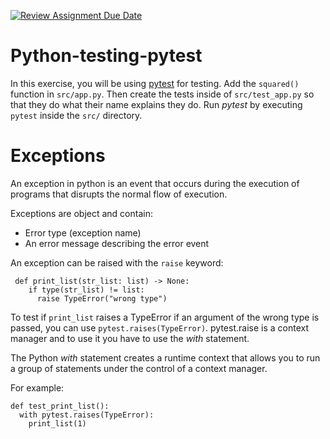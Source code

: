 [![Review Assignment Due Date](https://classroom.github.com/assets/deadline-readme-button-24ddc0f5d75046c5622901739e7c5dd533143b0c8e959d652212380cedb1ea36.svg)](https://classroom.github.com/a/12L17gKA)
# Python-testing-pytest

In this exercise, you will be using [pytest](https://pytest.org) for testing. Add the `squared()`
function in `src/app.py`. Then create the tests inside of `src/test_app.py` so that they do what
their name explains they do. Run *pytest* by executing `pytest` inside the `src/` directory.

# Exceptions
An exception in python is an event that occurs during the execution of programs that disrupts the normal flow of execution.

Exceptions are object and contain:
- Error type (exception name)
- An error message describing the error event

An exception can be raised with the `raise` keyword:
```
 def print_list(str_list: list) -> None:
    if type(str_list) != list:
      raise TypeError("wrong type")
```

To test if `print_list` raises a TypeError if an argument of the wrong type is passed, you can use `pytest.raises(TypeError)`. pytest.raise is a context manager and to use it you have to use the *with* statement. 

The Python *with* statement creates a runtime context that allows you to run a group of statements under the control of a context manager. 

For example:
```
def test_print_list():
  with pytest.raises(TypeError):
    print_list(1)
